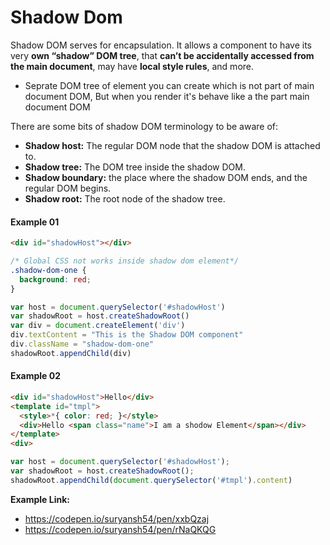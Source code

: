 # Shadow Dom
Shadow DOM serves for encapsulation. It allows a component to have its very **own “shadow” DOM tree**, that **can’t be accidentally accessed from the main document**, may have **local style rules**, and more.

- Seprate DOM tree of element you can create which is not part of main document DOM, But when you render it's behave like a the part main document DOM

There are some bits of shadow DOM terminology to be aware of:
- **Shadow host:** The regular DOM node that the shadow DOM is attached to.
- **Shadow tree:** The DOM tree inside the shadow DOM.
- **Shadow boundary:** the place where the shadow DOM ends, and the regular DOM begins.
- **Shadow root:** The root node of the shadow tree.

#### Example 01
```html
<div id="shadowHost"></div>
```

```css
/* Global CSS not works inside shadow dom element*/
.shadow-dom-one {
  background: red;
}
```

```javascript
var host = document.querySelector('#shadowHost')
var shadowRoot = host.createShadowRoot()
var div = document.createElement('div')
div.textContent = "This is the Shadow DOM component"
div.className = "shadow-dom-one"
shadowRoot.appendChild(div)
```

#### Example 02
```html
<div id="shadowHost">Hello</div>
<template id="tmpl">
  <style>*{ color: red; }</style>
  <div>Hello <span class="name">I am a shodow Element</span></div>
</template>
<div>
```

```javascript
var host = document.querySelector('#shadowHost');
var shadowRoot = host.createShadowRoot();
shadowRoot.appendChild(document.querySelector('#tmpl').content)
```

**Example Link:** 
- https://codepen.io/suryansh54/pen/xxbQzaj
- https://codepen.io/suryansh54/pen/rNaQKQG
